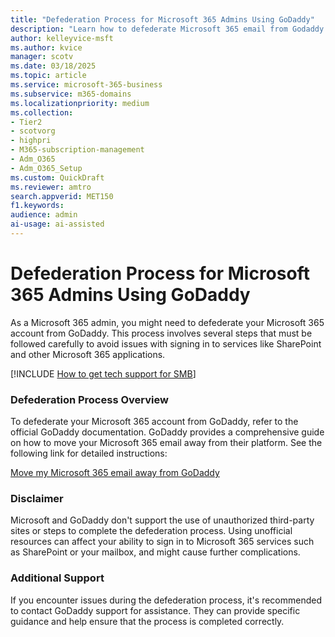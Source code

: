 ```yaml
---  
title: "Defederation Process for Microsoft 365 Admins Using GoDaddy"  
description: "Learn how to defederate Microsoft 365 email from Godaddy."
author: kelleyvice-msft
ms.author: kvice
manager: scotv
ms.date: 03/18/2025
ms.topic: article
ms.service: microsoft-365-business
ms.subservice: m365-domains
ms.localizationpriority: medium
ms.collection:
- Tier2
- scotvorg
- highpri
- M365-subscription-management
- Adm_O365
- Adm_O365_Setup
ms.custom: QuickDraft  
ms.reviewer: amtro  
search.appverid: MET150  
f1.keywords: 
audience: admin
ai-usage: ai-assisted  
---
```


# Defederation Process for Microsoft 365 Admins Using GoDaddy

As a Microsoft 365 admin, you might need to defederate your Microsoft 365 account from GoDaddy. This process involves several steps that must be followed carefully to avoid issues with signing in to services like SharePoint and other Microsoft 365 applications.

[!INCLUDE [How to get tech support for SMB](../../includes/smb-how-to-get-tech-support.md)]

### Defederation Process Overview

To defederate your Microsoft 365 account from GoDaddy, refer to the official GoDaddy documentation. GoDaddy provides a comprehensive guide on how to move your Microsoft 365 email away from their platform. See the following link for detailed instructions:

[Move my Microsoft 365 email away from GoDaddy](https://www.godaddy.com/help/move-my-microsoft-365-email-away-from-godaddy-40094)

### Disclaimer

Microsoft and GoDaddy don't support the use of unauthorized third-party sites or steps to complete the defederation process. Using unofficial resources can affect your ability to sign in to Microsoft 365 services such as SharePoint or your mailbox, and might cause further complications.

### Additional Support

If you encounter issues during the defederation process, it's recommended to contact GoDaddy support for assistance. They can provide specific guidance and help ensure that the process is completed correctly.
